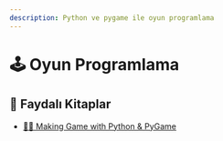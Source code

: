 ```yaml
---
description: Python ve pygame ile oyun programlama
---
```


# 🕹 Oyun Programlama

## 📗 Faydalı Kitaplar

* [👷‍♂️ Making Game with Python & PyGame](https://inventwithpython.com/makinggames.pdf)

